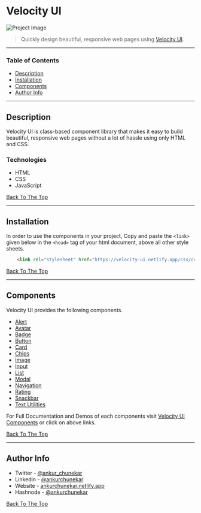 # Velocity UI

![Project Image](/images/velocity-ui-video.gif)

> Quickly design beautiful, responsive web pages using [Velocity UI](https://velocity-ui.netlify.app).
---

### Table of Contents
- [Description](#description)
- [Installation](#installation)
- [Components](#components)
- [Author Info](#author-info)

---

## Description

Velocity UI is class-based component library that makes it easy to build beautiful, responsive web pages without a lot of hassle using only HTML and CSS.

### Technologies

- HTML
- CSS
- JavaScript

[Back To The Top](#velocity-ui)

---

## Installation
In order to use the components in your project, Copy and paste the `<link>` given below in the `<head>` tag of your html document, above all other style sheets.

```html
    <link rel="stylesheet" href="https://velocity-ui.netlify.app/css/components.css">
```

[Back To The Top](#velocity-ui)

---

## Components

Velocity UI provides the following components.

- [Alert](https://velocity-ui.netlify.app/components/alert/alert.html)
- [Avatar](https://velocity-ui.netlify.app/components/avatar/avatar.html)
- [Badge](https://velocity-ui.netlify.app/components/badge/badge.html)
- [Button](https://velocity-ui.netlify.app/components/button/button.html)
- [Card](https://velocity-ui.netlify.app/components/card/card.html)
- [Chips](https://velocity-ui.netlify.app/components/chips/chips.html)
- [Image](https://velocity-ui.netlify.app/components/imageComponent/image.html)
- [Input](https://velocity-ui.netlify.app/components/input/input.html)
- [List](https://velocity-ui.netlify.app/components/lists/lists.html)
- [Modal](https://velocity-ui.netlify.app/components/modal/modal.html)
- [Navigation](https://velocity-ui.netlify.app/components/navigation/navigation.html)
- [Rating](https://velocity-ui.netlify.app/components/rating/rating.html)
- [Snackbar](https://velocity-ui.netlify.app/components/snackbar/snackbar.html)
- [Text Utilities](https://velocity-ui.netlify.app/components/text-utilities/text-utilities.html)

For Full Documentation and Demos of each components visit [Velocity UI Components](https://velocity-ui.netlify.app/components/alert/alert.html) or click on above links.


[Back To The Top](#velocity-ui)

---

## Author Info

- Twitter - [@ankur_chunekar](https://twitter.com/ankur_chunekar)
- Linkedin - [@ankurchunekar](https://www.linkedin.com/in/ankurchunekar/)
- Website - [ankurchunekar.netlify.app](https://ankurchunekar.netlify.app/)
- Hashnode - [@ankurchunekar](https://ankurchunekar.hashnode.dev/)

[Back To The Top](#velocity-ui)
